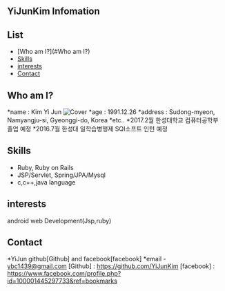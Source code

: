 ## YiJunKim Infomation

## List 

* [Who am I?](#Who am I?)
* [Skills](#major)
* [interests](#interest)
* [Contact](#Contact)

## <a name="Who am I?"></a>Who am I?
*name : Kim Yi Jun
![Cover](http://imgur.com/O7FA0du)
*age : 1991.12.26
*address : Sudong-myeon, Namyangju-si, Gyeonggi-do, Korea
*etc..
*2017.2월 한성대학교 컴퓨터공학부 졸업 예정
*2016.7월 한성대 일학습병행제 SQI소프트 인턴 예정

## <a name="major"></a>Skills

* Ruby, Ruby on Rails
* JSP/Servlet, Spring/JPA/Mysql
* c,c++,java language

## <a name="interest"></a>interests
android 
web Development(Jsp,ruby)



## <a name="Contact"></a>Contact
*YiJun github[Github] and facebook[facebook]
*email - ybc1439@gmail.com
[Github] : https://github.com/YiJunKim
[facebook] : https://www.facebook.com/profile.php?id=100001445297733&ref=bookmarks
